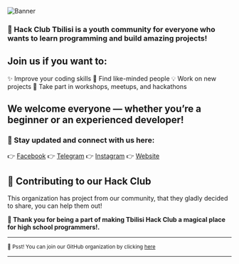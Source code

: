 ![Banner](https://tbilisi.hackclub.com/assets/banners/new-banner.png)

### 🚀 Hack Club Tbilisi is a youth community for everyone who wants to learn programming and build amazing projects!

## Join us if you want to:
✨ Improve your coding skills
🤝 Find like-minded people
💡 Work on new projects
🎉 Take part in workshops, meetups, and hackathons

## We welcome everyone — whether you’re a beginner or an experienced developer!
### 🔗 Stay updated and connect with us here:
👉 [Facebook](https://www.facebook.com/profile.php?id=61577311773864&mibextid=wwXIfr&mibextid=wwXIfr)
👉 [Telegram](https://t.me/tbilisihc)
👉 [Instagram](https://instagram.com/tbilisihc)
👉 [Website](https://tbilisi.hackclub.com)

## 🦦 Contributing to our Hack Club

This organization has project from our community, that they gladly decided to share, you can help them out!

**💖 Thank you for being a part of making Tbilisi Hack Club a magical place for high school programmers!.** 

---
 
<sub>🤫 Psst! You can join our GitHub organization by clicking [here](https://tbilisi.hackclub.com/github)</sub>

---

